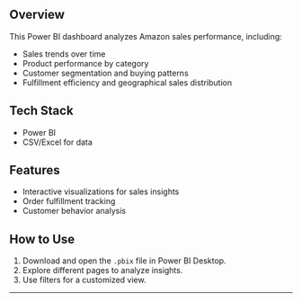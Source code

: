 ## Overview
This Power BI dashboard analyzes Amazon sales performance, including:
- Sales trends over time
- Product performance by category
- Customer segmentation and buying patterns
- Fulfillment efficiency and geographical sales distribution

## Tech Stack
- Power BI
- CSV/Excel for data

## Features
- Interactive visualizations for sales insights
- Order fulfillment tracking
- Customer behavior analysis

## How to Use
1. Download and open the `.pbix` file in Power BI Desktop.
2. Explore different pages to analyze insights.
3. Use filters for a customized view.

-------
